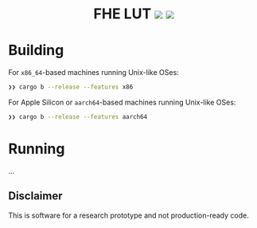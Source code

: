 <h1 align="center">FHE LUT
  <a href="https://github.com/nillion-oss/fhe-lut/actions/workflows/ci-build.yml"><img src="https://github.com/nillion-oss/fhe-lut/workflows/ci-build/badge.svg"></a>
  <a href="https://github.com/nillion-oss/fhe-lut/blob/main/LICENSE"><img src="https://img.shields.io/badge/license-MIT-blue.svg"></a>
</h1>

# Building

For `x86_64`-based machines running Unix-like OSes:
```bash
❯❯ cargo b --release --features x86
```

For Apple Silicon or `aarch64`-based machines running Unix-like OSes:
```bash
❯❯ cargo b --release --features aarch64
```

# Running

...

## Disclaimer
This is software for a research prototype and not production-ready code.
